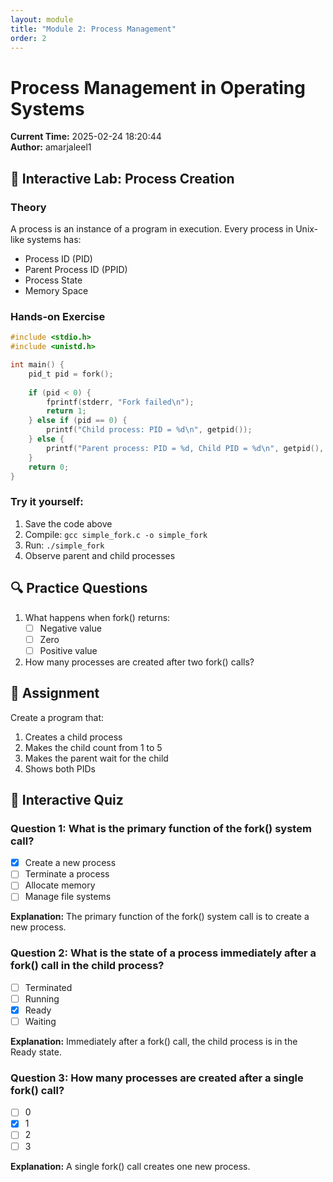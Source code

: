 ```yaml
---
layout: module
title: "Module 2: Process Management"
order: 2
---
```


# Process Management in Operating Systems
**Current Time:** 2025-02-24 18:20:44  
**Author:** amarjaleel1

## 🎯 Interactive Lab: Process Creation

### Theory
A process is an instance of a program in execution. Every process in Unix-like systems has:
- Process ID (PID)
- Parent Process ID (PPID)
- Process State
- Memory Space

### Hands-on Exercise

```c
#include <stdio.h>
#include <unistd.h>

int main() {
    pid_t pid = fork();
    
    if (pid < 0) {
        fprintf(stderr, "Fork failed\n");
        return 1;
    } else if (pid == 0) {
        printf("Child process: PID = %d\n", getpid());
    } else {
        printf("Parent process: PID = %d, Child PID = %d\n", getpid(), pid);
    }
    return 0;
}
```

### Try it yourself:
1. Save the code above
2. Compile: `gcc simple_fork.c -o simple_fork`
3. Run: `./simple_fork`
4. Observe parent and child processes

## 🔍 Practice Questions

1. What happens when fork() returns:
   - [ ] Negative value
   - [ ] Zero
   - [ ] Positive value

2. How many processes are created after two fork() calls?

## 📝 Assignment
Create a program that:
1. Creates a child process
2. Makes the child count from 1 to 5
3. Makes the parent wait for the child
4. Shows both PIDs

## 📝 Interactive Quiz

### Question 1: What is the primary function of the fork() system call?
- [x] Create a new process
- [ ] Terminate a process
- [ ] Allocate memory
- [ ] Manage file systems

**Explanation:** The primary function of the fork() system call is to create a new process.

### Question 2: What is the state of a process immediately after a fork() call in the child process?
- [ ] Terminated
- [ ] Running
- [x] Ready
- [ ] Waiting

**Explanation:** Immediately after a fork() call, the child process is in the Ready state.

### Question 3: How many processes are created after a single fork() call?
- [ ] 0
- [x] 1
- [ ] 2
- [ ] 3

**Explanation:** A single fork() call creates one new process.
